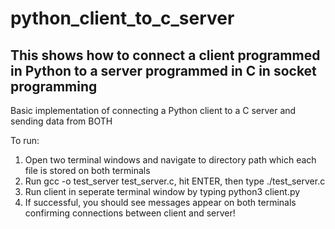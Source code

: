 # python_client_to_c_server
This shows how to connect a client programmed in Python to a server programmed in C
in socket programming
------------------------------------------------------------------------------------
Basic implementation of connecting a Python client to a C server and 
sending data from BOTH

To run:
  1) Open two terminal windows and navigate to directory path which each file is stored on both terminals
  2) Run gcc -o test_server test_server.c, hit ENTER, then type ./test_server.c
  3) Run client in seperate terminal window by typing python3 client.py
  4) If successful, you should see messages appear on both terminals confirming connections between client and server!
